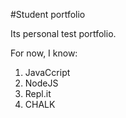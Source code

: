 #Student portfolio

Its personal test portfolio.

For now, I know:

1. JavaCcript
2. NodeJS
3. Repl.it
4. CHALK
